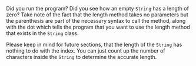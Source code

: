 Did you run the program? Did you see how an empty `String` has a length of zero? Take note of the fact that the length method takes no parameters but the parenthesis are part of the necessary syntax to call the method, along with the dot which tells the program that you want to use the length method that exists in the `String` class.

Please keep in mind for future sections, that the length of the `String` has nothing to do with the index. You can just count up the number of characters inside the `String` to determine the accurate length.

